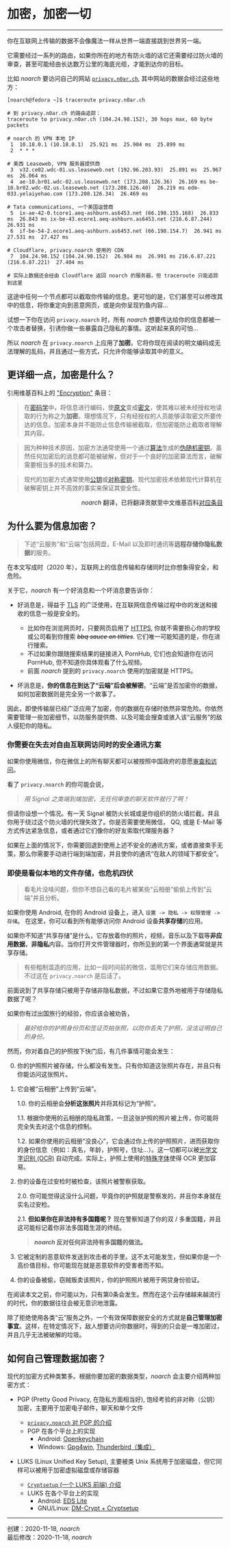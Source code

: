 # 加密，加密一切

---

你在互联网上传输的数据不会像魔法一样从世界一端直接跳到世界另一端。

它需要经过一系列的路由，如果你所在的地方有防火墙的话它还需要经过防火墙的审查，甚至可能经由长达数万公里的海底光缆，才能到达你的目标。

比如 *noarch* 要访问自己的网站 [`privacy.n0ar.ch`](https://privacy.n0ar.ch), 其中网站的数据会经过这些地方：

```
[noarch@fedora ~]$ traceroute privacy.n0ar.ch

# 到 privacy.n0ar.ch 的路由追踪：
traceroute to privacy.n0ar.ch (104.24.98.152), 30 hops max, 60 byte packets

# noarch 的 VPN 本地 IP
 1  10.18.0.1 (10.18.0.1)  25.921 ms  25.904 ms  25.899 ms
 2  * * *

# 美西 Leaseweb, VPN 服务器提供商
 3  v32.ce02.wdc-01.us.leaseweb.net (192.96.203.93)  25.891 ms  25.967 ms  26.064 ms
 4  ae-10.br01.wdc-02.us.leaseweb.net (173.208.126.36)  26.169 ms be-10.br02.wdc-02.us.leaseweb.net (173.208.126.40)  26.219 ms edm-033.yelaiyehao.com (173.208.126.34)  26.469 ms

# Tata communications, 一个美国运营商
 5  ix-ae-42-0.tcore1.aeq-ashburn.as6453.net (66.198.155.168)  26.833 ms  26.843 ms ix-be-43.ecore1.aeq-ashburn.as6453.net (216.6.87.244)  26.931 ms
 6  if-be-54-2.ecore1.aeq-ashburn.as6453.net (66.198.154.7)  26.941 ms  27.531 ms  27.427 ms

# Cloudflare, privacy.noarch 使用的 CDN
 7  104.24.98.152 (104.24.98.152)  26.984 ms  26.991 ms 216.6.87.221 (216.6.87.221)  27.404 ms

# 实际上数据还会经由 Cloudflare 返回 noarch 的服务器，但 traceroute 只能追踪到这里
```

这途中任何一个节点都可以截取你传输的信息。更可怕的是，它们甚至可以修改其中的信息，将你重定向到恶意网页，或是向你呈现钓鱼内容...

试想一下你在访问 `privacy.noarch` 时，所有 *noarch* 想要传达给你的信息都被一个攻击者替换，引诱你做一些暴露自己隐私的事情。这听起来真的可怕...

所以 *noarch* 在 `privacy.noarch` 上应用了**加密**。它将你现在阅读的明文编码成无法理解的乱码，并且通过一些方式，只允许你能够读取其中的意义。

## 更详细一点，加密是什么？

引用维基百科上的 ["Encryption"](https://en.wikipedia.org/wiki/Encryption) 条目：

> 在[密码学](https://en.wikipedia.org/wiki/Cryptography)中，将信息进行编码，使[原文](https://en.wikipedia.org/wiki/Plaintext)变成[密文](https://en.wikipedia.org/wiki/Ciphertext)，使其难以被未经授权地读取的行为称之为**加密**。理想情况下，只有经授权的人员能够读取密文所要传达的信息。加密本身并不能防止信息传输被截取，但加密能防止截取者理解其内容。

> 因为种种技术原因，加密方法通常使用一个通过[算法](https://en.wikipedia.org/wiki/Algorithm)生成的[伪随机](https://en.wikipedia.org/wiki/Pseudo-random)[密钥](https://en.wikipedia.org/wiki/Key_(cryptography))。虽然任何加密后的消息都可能被破解，但对于一个良好的加密算法而言，破解需要相当多的技术和算力。

> 现代的加密方式通常使用[公钥](https://en.wikipedia.org/wiki/Public-key_cryptography)或[对称密钥](https://en.wikipedia.org/wiki/Symmetric-key_algorithm)。现代加密技术依赖现代计算机在破解密钥上并不高效的事实来保证其安全性。

<div style="text-align:right"><em>noarch</em> 翻译，已将翻译贡献至中文维基百科<a href="https://zh.wikipedia.org/wiki/%E5%8A%A0%E5%AF%86">对应条目</a></div>

## 为什么要为信息加密？

> <i class="fa fa-info-circle" aria-hidden="true"></i> 下述“云服务”和“云端”包括网盘，E-Mail 以及即时通讯等**远程存储你隐私数据**的服务。

在本文写成时（2020 年），互联网上的信息传输和存储同时比你想象得安全，和危险。

关于它，*noarch* 有一个好消息和一个坏消息要告诉你：

- 好消息是，得益于 [TLS](https://en.wikipedia.org/wiki/Transport_Layer_Security) 的广泛使用，在互联网信息传输过程中你的发送和接收的信息一般是安全的。
	- 比如你在浏览网页时，只要网页启用了 [HTTPS](https://en.wikipedia.org/wiki/HTTPS), 你就不需要担心你的学校或公司看到你搜索 *~~bbq sauce on titties~~*. 它们唯一可能知道的是，你在进行搜索。
	- 不过如果你跟随搜索结果的链接进入 PornHub, 它们也会知道你在访问 PornHub, 但不知道你具体观看了什么视频。
	- 前面 *noarch* 提到的 `privacy.noarch` 使用的加密就是 HTTPS。

- 坏消息是，**你的信息在到达了“云端”后会被解密**。“云端”是否加密你的数据，如何加密数据则是完全另一个故事了。

因此，即使传输层已经广泛应用了加密，你的数据在存储时依然非常危险。你依然需要管理一些加密细节，以防服务提供商、以及可能会搜查或骇入该“云服务”的敌人侵犯你的隐私。

### 你需要在失去对自由互联网访问时的安全通讯方案

如果你使用微信，你在微信上的所有聊天都可以被按照中国政府的意愿[审查和访问](https://citizenlab.ca/2020/05/we-chat-they-watch/)。

看了 `privacy.noarch` 的你可能会说，
> *用 Signal 之类端到端加密，无任何审查的聊天软件就行了啊！*

但请你设想一个情况。有一天 Signal 被防火长城或是你组织的防火墙拦截，并且你用于绕过这个防火墙的代理失效了。你是否需要使用微信， QQ, 或是 E-Mail 等方式传达紧急信息，或者通过它们像你的好友索取代理服务器？

如果在上面的情况下，你需要回退到使用上述不安全的通讯方案，或者直接束手无策，那么你需要手动进行端到端加密，并且使你的通讯“在敌人的领域下都安全”。

### 即使是看似本地的文件存储，也危机四伏

> 看毛片没啥问题，但你不想自己看的毛片被某些“云相册”偷偷上传到“云端”并且分析。

如果你使用 Android, 在你的 Android 设备上，进入 `设置 -> 隐私 -> 权限管理 -> 存储`。 在这里，你可以看到所有能够访问你 Android 设备**共享存储**的应用。

如果你不知道“共享存储”是什么，它存放着你的照片，视频，音乐以及下载等**非应用数据**，**非隐私**内容。当你打开文件管理器时，你所见到的第一个界面通常就是共享存储。

> <i class="fa fa-info-circle" aria-hidden="true"></i> 有些粗制滥造的应用，比如一段时间前的微信，滥用它们来存储应用数据。不过这在 `privacy.noarch` 是后话了。

前面说到了共享存储只被用于存储非隐私数据，不过如果它意外地被用于存储隐私数据了呢？

如果你有过出国旅行的经验，你应该会被劝告，

> *最好给你的护照身份页和签证页拍张照，以防你丢失了护照，没法证明自己的身份。*

然而，你对着自己的护照按下快门后，有几件事情可能会发生：

0. 你的护照照片被存储，什么都没有发生。只有你知道这张照片存在，并且只有你能访问这张照片。

1. 它会被“云相册”上传到“云端”。

	1.0. 你的云相册会**分析这张照片**并将其标记为“护照”。

	1.1. 根据你使用的云相册的隐私政策，一旦这张护照的照片被上传，你可能将完全失去对这个信息的控制。

	1.2. 如果你使用的云相册“没良心”，它会通过你上传的护照照片，进而获取你的身份信息（例如：真名，年龄，护照号，住址...）。这一切都可以被[光学文字识别 (OCR)](https://en.wikipedia.org/wiki/Optical_character_recognition) 自动完成。实际上，护照上使用的[特殊字体](https://en.wikipedia.org/wiki/OCR-B)使得 OCR 更加容易。

2. 你的设备在过安检时被检查，该照片被警察获取。

	2.0. 你可能觉得这没什么问题，毕竟你的护照就是警察发的，并且你本身就在实名过安检。

	2.1. **但如果你在非法持有多国籍呢？** 现在警察知道了你的双 / 多重国籍，并且这可能标记着你非法多国籍生涯的终结。

	> ***noarch* 反对任何非法持有多国籍的做法。**

3. 它被定制的恶意软件发送到攻击者的手里。这不太可能发生，但如果你是一个高价值目标，你可能现在就是恶意软件的受害者而不知。

4. 你的设备被偷，窃贼贩卖该照片，你的护照照片被用于网贷身份验证。

在阅读本文之前，你可能以为，只有第0条会发生。然而在这个云存储越来越流行的时代，你的数据往往会被无意识地泄露。

除了拒绝使用各类“云”服务之外，一个有效保障数据安全的方式就是**自己管理加密事宜**。这样，在特定情况下，敌人想要访问你数据时，得到的只会是一堆加密过，并且几乎无法被破解的垃圾。

## 如何自己管理数据加密？

现代的加密方式种类繁多。根据你要加密的数据类型，*noarch* 会主要介绍两种加密方式：

- PGP (Pretty Good Privacy, 在隐私方面相当好), 饱经考验的非对称（公钥）加密，主要用于加密电子邮件，聊天和单个文件
	- [`privacy.noarch` 对 PGP 的介绍](PGP.md)
	- PGP 在各个平台上的实现
		- Android: [Openkeychain](android/Encryption/Openkeychain/Openkeychain.md)
		- Windows: [Gpg4win](), [Thunderbird（集成）]()
	
- LUKS (Linux Unified Key Setup), 主要被类 Unix 系统用于加密磁盘，但它同样可以被用于加密虚拟磁盘或存储容器
	- [`Cryptsetup` (一个 LUKS 前端) 介绍](https://gitlab.com/cryptsetup/cryptsetup/blob/master/README.md)
	- LUKS 在各个平台上的实现
		- Android: [EDS Lite]()
		- GNU/Linux: [DM-Crypt + Cryptsetup]()

---

创建：2020-11-18, *noarch*  
最后修改：2020-11-18, *noarch*
